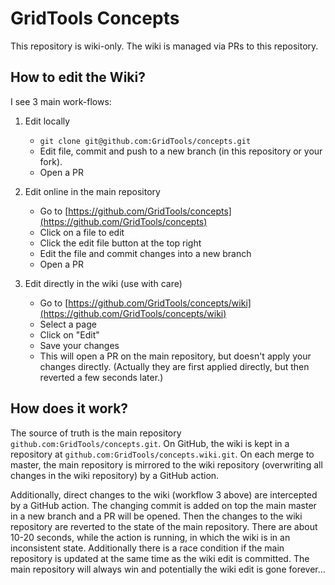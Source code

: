 # GridTools Concepts

This repository is wiki-only. The wiki is managed via PRs to this repository.

## How to edit the Wiki?

I see 3 main work-flows:

1. Edit locally
   - `git clone git@github.com:GridTools/concepts.git`
   - Edit file, commit and push to a new branch (in this repository or your fork).
   - Open a PR

2. Edit online in the main repository
   - Go to [https://github.com/GridTools/concepts](https://github.com/GridTools/concepts)
   - Click on a file to edit
   - Click the edit file button at the top right
   - Edit the file and commit changes into a new branch
   - Open a PR

3. Edit directly in the wiki (use with care)
   - Go to [https://github.com/GridTools/concepts/wiki](https://github.com/GridTools/concepts/wiki)
   - Select a page
   - Click on "Edit"
   - Save your changes
   - This will open a PR on the main repository, but doesn't apply your changes directly. (Actually they are first applied directly, but then reverted a few seconds later.)


## How does it work?

The source of truth is the main repository `github.com:GridTools/concepts.git`. On GitHub, the wiki is kept in a repository at `github.com:GridTools/concepts.wiki.git`. On each merge to master, the main repository is mirrored to the wiki repository (overwriting all changes in the wiki repository) by a GitHub action.

Additionally, direct changes to the wiki (workflow 3 above) are intercepted by a GitHub action. The changing commit is added on top the main master in a new branch and a PR will be opened. Then the changes to the wiki repository are reverted to the state of the main repository.
There are about 10-20 seconds, while the action is running, in which the wiki is in an inconsistent state. Additionally there is a race condition if the main repository is updated at the same time as the wiki edit is committed. The main repository will always win and potentially the wiki edit is gone forever...
